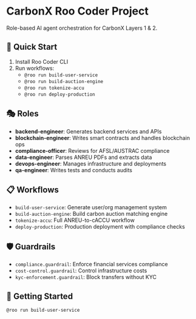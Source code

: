 # CarbonX Roo Coder Project

Role-based AI agent orchestration for CarbonX Layers 1 & 2.

## 🦘 Quick Start

1. Install Roo Coder CLI
2. Run workflows:
   - `@roo run build-user-service`
   - `@roo run build-auction-engine`
   - `@roo run tokenize-accu`
   - `@roo run deploy-production`

## 🎭 Roles

- **backend-engineer**: Generates backend services and APIs
- **blockchain-engineer**: Writes smart contracts and handles blockchain ops
- **compliance-officer**: Reviews for AFSL/AUSTRAC compliance
- **data-engineer**: Parses ANREU PDFs and extracts data
- **devops-engineer**: Manages infrastructure and deployments
- **qa-engineer**: Writes tests and conducts audits

## 📋 Workflows

- `build-user-service`: Generate user/org management system
- `build-auction-engine`: Build carbon auction matching engine
- `tokenize-accu`: Full ANREU-to-cACCU workflow
- `deploy-production`: Production deployment with compliance checks

## 🛡️ Guardrails

- `compliance.guardrail`: Enforce financial services compliance
- `cost-control.guardrail`: Control infrastructure costs
- `kyc-enforcement.guardrail`: Block transfers without KYC

## 🚀 Getting Started

```bash
@roo run build-user-service

